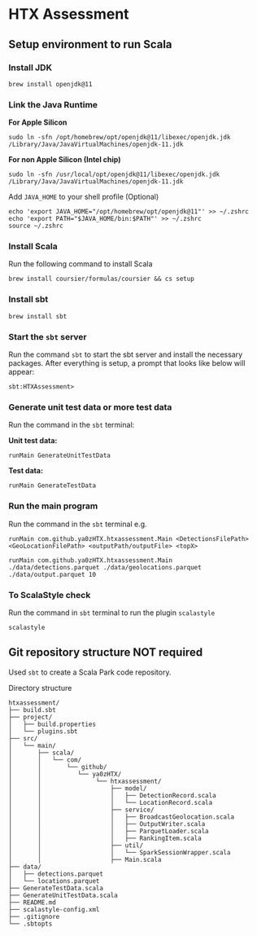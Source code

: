 # HTX Assessment
## Setup environment to run Scala
### Install JDK
```
brew install openjdk@11
```
### Link the Java Runtime

**For Apple Silicon**

```
sudo ln -sfn /opt/homebrew/opt/openjdk@11/libexec/openjdk.jdk /Library/Java/JavaVirtualMachines/openjdk-11.jdk
```

**For non Apple Silicon (Intel chip)**

```
sudo ln -sfn /usr/local/opt/openjdk@11/libexec/openjdk.jdk /Library/Java/JavaVirtualMachines/openjdk-11.jdk
```

Add `JAVA_HOME` to your shell profile (Optional)

```
echo 'export JAVA_HOME="/opt/homebrew/opt/openjdk@11"' >> ~/.zshrc
echo 'export PATH="$JAVA_HOME/bin:$PATH"' >> ~/.zshrc
source ~/.zshrc
```

### Install Scala
Run the following command to install Scala
```
brew install coursier/formulas/coursier && cs setup
```
### Install sbt
```
brew install sbt
```

### Start the `sbt` server
Run the command `sbt` to start the sbt server and install the necessary packages. After everything is setup, a prompt that looks like below will appear:

```
sbt:HTXAssessment>
```

### Generate unit test data or more test data
Run the command in the `sbt` terminal:

**Unit test data:**

```
runMain GenerateUnitTestData
```

**Test data:**
```
runMain GenerateTestData
```

### Run the main program
Run the command in the `sbt` terminal e.g. 

`runMain com.github.ya0zHTX.htxassessment.Main <DetectionsFilePath> <GeoLocationFilePath> <outputPath/outputFile> <topX>`

```
runMain com.github.ya0zHTX.htxassessment.Main ./data/detections.parquet ./data/geolocations.parquet ./data/output.parquet 10
```

### To ScalaStyle check
Run the command in `sbt` terminal to run the plugin `scalastyle`

```
scalastyle
```

## Git repository structure **NOT required**
Used `sbt` to create a Scala Park code repository.

Directory structure
```
htxassessment/
├── build.sbt
├── project/
│   ├── build.properties
│   └── plugins.sbt
├── src/
│   └── main/
│       ├── scala/
│       │   └── com/
│       │       └── github/
│       │          └── ya0zHTX/
│       │               └── htxassessment/
│       │                   ├── model/
│       │                   │   ├── DetectionRecord.scala
│       │                   │   └── LocationRecord.scala
│       │                   ├── service/
│       │                   │   ├── BroadcastGeolocation.scala
│       │                   │   ├── OutputWriter.scala
│       │                   │   ├── ParquetLoader.scala
│       │                   │   ├── RankingItem.scala
│       │                   ├── util/
│       │                   │   └── SparkSessionWrapper.scala
│       │                   ├── Main.scala
├── data/
│   ├── detections.parquet
│   └── locations.parquet
├── GenerateTestData.scala
├── GenerateUnitTestData.scala
├── README.md
├── scalastyle-config.xml
├── .gitignore
└── .sbtopts
```
